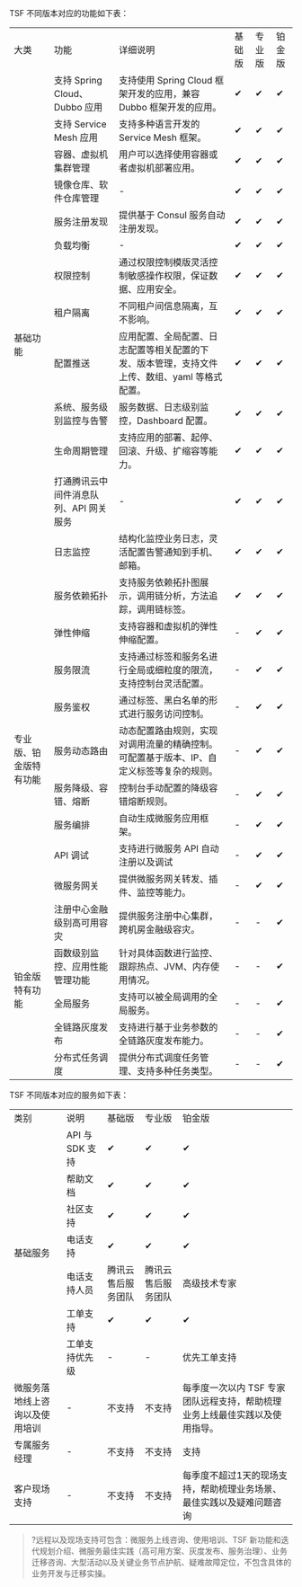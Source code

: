 TSF 不同版本对应的功能如下表：

<table>
   <tr>
      <td>大类</td>
      <td>功能</td>
      <td>详细说明</td>
      <td>基础版</td>
      <td>专业版</td>
      <td>铂金版</td>
   </tr>
   <tr>
      <td rowspan="14">基础功能</td>
      <td>支持 Spring Cloud、Dubbo 应用</td>
      <td>支持使用 Spring Cloud 框架开发的应用，兼容 Dubbo 框架开发的应用。</td>
      <td>✔</td>
      <td>✔</td>
      <td>✔</td>
   </tr>
   <tr>
      <td>支持 Service Mesh 应用</td>
      <td>支持多种语言开发的 Service Mesh 框架。</td>
      <td>✔</td>
      <td>✔</td>
      <td>✔</td>
   </tr>
   <tr>
      <td>容器、虚拟机集群管理</td>
      <td>用户可以选择使用容器或者虚拟机部署应用。</td>
      <td>✔ </td>
      <td>✔</td>
      <td>✔</td>
   </tr>
   <tr>
      <td>镜像仓库、软件仓库管理</td>
      <td>-</td>
      <td>✔ </td>
      <td>✔</td>
      <td>✔</td>
   </tr>
   <tr>
      <td>服务注册发现</td>
      <td>提供基于 Consul 服务自动注册发现。</td>
      <td>✔</td>
      <td>✔</td>
      <td>✔</td>
   </tr>
   <tr>
      <td>负载均衡</td>
      <td>-</td>
      <td>✔</td>
      <td>✔</td>
      <td>✔</td>
   </tr>
   <tr>
      <td>权限控制</td>
      <td>通过权限控制模版灵活控制敏感操作权限，保证数据、应用安全。</td>
      <td>✔</td>
      <td>✔</td>
      <td>✔</td>
   </tr>
   <tr>
      <td>租户隔离</td>
      <td>不同租户间信息隔离，互不影响。</td>
      <td>✔</td>
      <td>✔</td>
      <td>✔</td>
   </tr>
   <tr>
      <td>配置推送</td>
      <td>应用配置、全局配置、日志配置等相关配置的下发、版本管理，支持文件上传、数组、yaml 等格式配置。</td>
      <td>✔</td>
      <td>✔</td>
      <td>✔</td>
   </tr>
   <tr>
      <td>系统、服务级别监控与告警</td>
      <td>服务数据、日志级别监控，Dashboard 配置。</td>
      <td>✔</td>
      <td>✔</td>
      <td>✔</td>
   </tr>
   <tr>
      <td>生命周期管理</td>
      <td>支持应用的部署、起停、回滚、升级、扩缩容等能力。</td>
      <td>✔</td>
      <td>✔</td>
      <td>✔</td>
   </tr>
   <tr>
      <td>打通腾讯云中间件消息队列、API 网关服务</td>
      <td>-</td>
      <td>✔</td>
      <td>✔</td>
      <td>✔</td>
   </tr>
   <tr>
      <td>日志监控</td>
      <td>结构化监控业务日志，灵活配置告警通知到手机、邮箱。</td>
      <td>✔</td>
      <td>✔</td>
      <td>✔</td>
   </tr>
   <tr>
      <td>服务依赖拓扑</td>
      <td>支持服务依赖拓扑图展示，调用链分析，方法追踪，调用链标签。</td>
      <td>✔</td>
      <td>✔</td>
      <td>✔</td>
   </tr>
   <tr>
      <td rowspan="8">专业版、铂金版特有功能</td>
      <td>弹性伸缩</td>
      <td>支持容器和虚拟机的弹性伸缩配置。</td>
      <td>-</td>
      <td>✔</td>
      <td>✔</td>
   </tr>
   <tr>
      <td>服务限流</td>
      <td>支持通过标签和服务名进行全局或细粒度的限流，支持控制台灵活配置。</td>
      <td>-</td>
      <td>✔</td>
      <td>✔</td>
   </tr>
   <tr>
      <td>服务鉴权</td>
      <td>通过标签、黑白名单的形式进行服务访问控制。</td>
      <td>-</td>
      <td>✔</td>
      <td>✔</td>
   </tr>
   <tr>
      <td>服务动态路由</td>
      <td>动态配置路由规则，实现对调用流量的精确控制。可配置基于版本、IP、自定义标签等复杂的规则。</td>
      <td>-</td>
      <td>✔</td>
      <td>✔</td>
   </tr>
   <tr>
      <td>服务降级、容错、熔断</td>
      <td>控制台手动配置的降级容错熔断规则。</td>
      <td>-</td>
      <td>✔</td>
      <td>✔</td>
   </tr>
   <tr>
     <td>服务编排</td>
     <td>自动生成微服务应用框架。</td>
     <td>-</td>
     <td>✔</td>
     <td>✔</td>
   </tr>
   <tr>
     <td>API 调试</td>
     <td>支持进行微服务 API 自动注册以及调试</td>
     <td>-</td>
     <td>✔</td>
     <td>✔</td>
   </tr>
	 <tr>
      <td>微服务网关</td>
      <td>提供微服务网关转发、插件、监控等能力。</td>
      <td>-</td>
      <td>✔</td>
      <td>✔</td>
   </tr>
   <tr>
      <td rowspan="5">铂金版特有功能</td>
      <td>注册中心金融级别高可用容灾</td>
      <td>提供服务注册中心集群，跨机房金融级容灾。</td>
      <td>-</td>
      <td>-</td>
      <td>✔</td>
   </tr>
   <tr>
      <td>函数级别监控、应用性能管理功能</td>
      <td>针对具体函数进行监控、跟踪热点、JVM、内存使用情况。</td>
      <td>-</td>
      <td>-</td>
      <td>✔</td>
   </tr>
   <tr>
      <td>全局服务</td>
      <td>支持可以被全局调用的全局服务。</td>
      <td>-</td>
      <td>-</td>
      <td>✔</td>
   </tr>
   <tr>
      <td>全链路灰度发布</td>
      <td>支持进行基于业务参数的全链路灰度发布能力。</td>
      <td>-</td>
      <td>-</td>
      <td>✔</td>
   </tr>
   <tr>
      <td> 分布式任务调度 </td>
      <td>提供分布式调度任务管理、支持多种任务类型。</td>
      <td>-</td>
      <td>-</td>
      <td>✔</td>
   </tr>	 
</table>



TSF 不同版本对应的服务如下表：

<table>
   <tr>
      <td>类别</td>
      <td>说明</td>
      <td>基础版</td>
      <td>专业版</td>
      <td>铂金版</td>
   </tr>
   <tr>
      <td rowspan="7">基础服务</td>
      <td>API 与 SDK 支持</td>
      <td>✔</td>
      <td>✔</td>
      <td>✔</td>
   </tr>
   <tr>
      <td>帮助文档</td>
      <td>✔</td>
      <td>✔</td>
      <td>✔</td>
   </tr>
   <tr>
      <td>社区支持</td>
      <td>✔</td>
      <td>✔</td>
      <td>✔</td>
   </tr>
   <tr>
      <td>电话支持</td>
      <td>✔</td>
      <td>✔</td>
      <td>✔</td>
   </tr>
   <tr>
      <td>电话支持人员</td>
      <td> 腾讯云售后服务团队  </td>
      <td> 腾讯云售后服务团队  </td>
      <td>高级技术专家</td>
   </tr>
   <tr>
      <td>工单支持</td>
      <td>✔</td>
      <td>✔</td>
      <td>✔</td>
   </tr>
   <tr>
      <td>工单支持优先级</td>
      <td>-</td>
      <td>-</td>
      <td>优先工单支持</td>
   </tr>
   <tr>
      <td>微服务落地线上咨询以及使用培训</td>
      <td>-</td>
      <td>不支持</td>
      <td>不支持</td>
      <td> 每季度一次以内 TSF 专家团队远程支持，帮助梳理业务上线最佳实践以及使用指导。</td>
   </tr>
   <tr>
      <td>专属服务经理</td>
      <td>-</td>
      <td>不支持</td>
      <td>不支持</td>
      <td>支持</td>
   </tr>
   <tr>
      <td>客户现场支持</td>
      <td>-</td>
      <td>不支持</td>
      <td>不支持</td>
      <td>每季度不超过1天的现场支持，帮助梳理业务场景、最佳实践以及疑难问题咨询</td>
   </tr>
</table>

>?远程以及现场支持可包含：微服务上线咨询、使用培训、TSF 新功能和迭代规划介绍、微服务最佳实践（高可用方案、灰度发布、服务治理）、业务迁移咨询、大型活动以及关键业务节点护航、疑难故障定位，不包含具体的业务开发与迁移实操。
